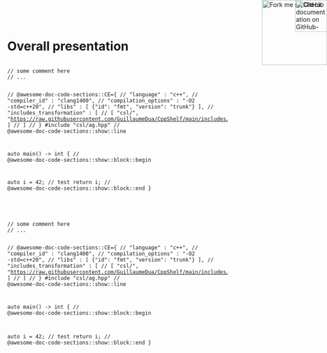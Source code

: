 
<div style="position: absolute; top: 0; right: 0;">
  <a href="https://github.com/GuillaumeDua/CppShelf">
    <img loading="lazy" width="149" height="149" src="https://github.blog/wp-content/uploads/2008/12/forkme_right_red_aa0000.png?resize=149%2C149" class="attachment-full size-full" alt="Fork me on GitHub" data-recalc-dims="1" align="right"
    style="position: relative; top: 0; right: 0; z-index: 1;">
  </a>
  <a href="https://guillaumedua.github.io/CppShelf/">
    <img loading="lazy" src="gh-pages-logo.png" alt="Check documentation on GitHub-pages" align="right" class="attachment-full size-full" height="73"
    style="position: absolute; top: 0; right: 0; z-index: 3;"
    >
  </a>
</div>

# Overall presentation

<div class='awesome-doc-code-sections_code-section'>
<pre><code>
// some comment here
// ...

// @awesome-doc-code-sections::CE={
//  "language"            : "c++",
//  "compiler_id"         : "clang1400",
//  "compilation_options" : "-O2 -std=c++20",
//  "libs"                : [ {"id": "fmt", "version": "trunk"} ],
//  "includes_transformation" : [
//        [ "csl/",       "https://raw.githubusercontent.com/GuillaumeDua/CppShelf/main/includes/ag/csl/" ]
//  ]
//  }
#include "csl/ag.hpp" // @awesome-doc-code-sections::show::line


auto main() -> int {
// @awesome-doc-code-sections::show::block::begin

auto i = 42; // test
return i;
// @awesome-doc-code-sections::show::block::end
}

</code></pre>
</div>

<div class='awesome-doc-code-sections_basic-code-section' language="cpp">
<pre><code>
// some comment here
// ...

// @awesome-doc-code-sections::CE={
//  "language"            : "c++",
//  "compiler_id"         : "clang1400",
//  "compilation_options" : "-O2 -std=c++20",
//  "libs"                : [ {"id": "fmt", "version": "trunk"} ],
//  "includes_transformation" : [
//        [ "csl/",       "https://raw.githubusercontent.com/GuillaumeDua/CppShelf/main/includes/ag/csl/" ]
//  ]
//  }
#include "csl/ag.hpp" // @awesome-doc-code-sections::show::line


auto main() -> int {
// @awesome-doc-code-sections::show::block::begin

auto i = 42; // test
return i;
// @awesome-doc-code-sections::show::block::end
}
</code></pre>
</div>
